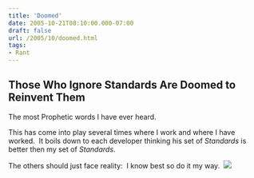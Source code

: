 ```yaml
---
title: 'Doomed'
date: 2005-10-21T08:10:00.000-07:00
draft: false
url: /2005/10/doomed.html
tags: 
- Rant
---
```


Those Who Ignore Standards Are Doomed to Reinvent Them
------------------------------------------------------

The most Prophetic words I have ever heard.

This has come into play several times where I work and where I have worked.  It boils down to each developer thinking his set of _Standards_ is better then my set of _Standards_.

The others should just face reality:  I know best so do it my way.  ![](http://www.myhosting.com/blog/smile1.gif)